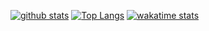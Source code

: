 [![github stats](https://github-readme-stats.vercel.app/api?username=anvouk&count_private=true&show_icons=true&theme=dark)](https://github.com/anuraghazra/github-readme-stats)
[![Top Langs](https://github-readme-stats.vercel.app/api/top-langs/?username=anvouk&langs_count=10&layout=compact)](https://github.com/anuraghazra/github-readme-stats)
[![wakatime stats](https://github-readme-stats.vercel.app/api/wakatime?username=anvouk)](https://github.com/anuraghazra/github-readme-stats)
